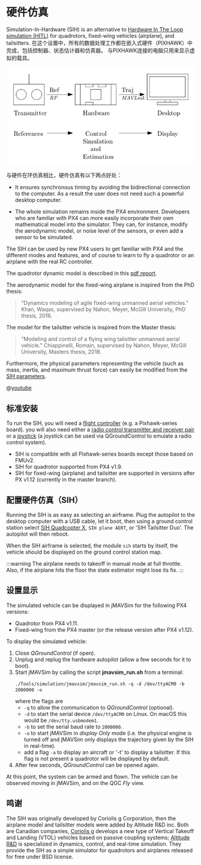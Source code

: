 # 硬件仿真

Simulation-In-Hardware (SIH) is an alternative to [Hardware In The Loop simulation (HITL)](../simulation/hitl.md) for quadrotors, fixed-wing vehicles (airplane), and tailsitters. 在这个设置中，所有的数据处理工作都在嵌入式硬件（PIXHAWK）中完成，包括控制器、状态估计器和仿真器。 与PIXHAWK连接的电脑只用来显示虚拟的载具。

![仿真器 MAVLink API](../../assets/diagrams/SIH_diagram.png)

与硬件在环仿真相比，硬件仿真有以下两点好处：
- It ensures synchronous timing by avoiding the bidirectional connection to the computer. As a result the user does not need such a powerful desktop computer.

- The whole simulation remains inside the PX4 environment. Developers who are familiar with PX4 can more easily incorporate their own mathematical model into the simulator. They can, for instance, modify the aerodynamic model, or noise level of the sensors, or even add a sensor to be simulated.

The SIH can be used by new PX4 users to get familiar with PX4 and the different modes and features, and of course to learn to fly a quadrotor or an airplane with the real RC controller.

The quadrotor dynamic model is described in this [pdf report](https://github.com/PX4/PX4-user_guide/raw/main/assets/simulation/SIH_dynamic_model.pdf).

The aerodynamic model for the fixed-wing airplane is inspired from the PhD thesis:

> "Dynamics modeling of agile fixed-wing unmanned aerial vehicles." Khan, Waqas, supervised by Nahon, Meyer, McGill University, PhD thesis, 2016.

The model for the tailsitter vehicle is inspired from the Master thesis:

> "Modeling and control of a flying wing tailsitter unmanned aerial vehicle." Chiappinelli, Romain, supervised by Nahon, Meyer, McGill University, Masters thesis, 2018.

Furthermore, the physical parameters representing the vehicle (such as mass, inertia, and maximum thrust force) can easily be modified from the [SIH parameters](../advanced_config/parameter_reference.md#simulation-in-hardware).

@[youtube](https://youtu.be/PzIpSCRD8Jo)

## 标准安装

To run the SIH, you will need a [flight controller](../flight_controller/README.md) (e.g. a Pixhawk-series board). you will also need either a [radio control transmitter and receiver pair](../getting_started/rc_transmitter_receiver.md) or a [joystick](https://docs.qgroundcontrol.com/master/en/SetupView/Joystick.html) (a joystick can be used via QGroundControl to emulate a radio control system).

- SIH is compatible with all Pixhawk-series boards except those based on FMUv2.
- SIH for quadrotor supported from PX4 v1.9.
- SIH for fixed-wing (airplane) and tailsitter are supported in versions after PX v1.12 (currently in the master branch).

## 配置硬件仿真（SIH）

Running the SIH is as easy as selecting an airframe. Plug the autopilot to the desktop computer with a USB cable, let it boot, then using a ground control station select [SIH Quadcopter X](../airframes/airframe_reference.md#copter_simulation_sih_quadcopter_x), `SIH plane AERT`, or 'SIH Tailsitter Duo'. The autopilot will then reboot.

When the SIH airframe is selected, the module `sih` starts by itself, the vehicle should be displayed on the ground control station map.

:::warning
The airplane needs to takeoff in manual mode at full throttle.
Also, if the airplane hits the floor the state estimator might lose its fix.
:::

## 设置显示

The simulated vehicle can be displayed in jMAVSim for the following PX4 versions:
- Quadrotor from PX4 v1.11.
- Fixed-wing from the PX4 master (or the release version after PX4 v1.12).

To display the simulated vehicle:
1. Close *QGroundControl* (if open).
1. Unplug and replug the hardware autopilot (allow a few seconds for it to boot).
1. Start jMAVSim by calling the script **jmavsim_run.sh** from a terminal:
   ```
   ./Tools/simulation/jmavsim/jmavsim_run.sh -q -d /dev/ttyACM0 -b 2000000 -o
   ```
   where the flags are
   - `-q` to allow the communication to *QGroundControl* (optional).
   - `-d` to start the serial device `/dev/ttyACM0` on Linux. On macOS this would be `/dev/tty.usbmodem1`.
   - `-b` to set the serial baud rate to `2000000`.
   - `-o` to start jMAVSim in *display Only* mode (i.e. the physical engine is turned off and jMAVSim only displays the trajectory given by the SIH in real-time).
   - add a flag `-a` to display an aircraft or '-t' to display a tailsitter. If this flag is not present a quadrotor will be displayed by default.
1. After few seconds, *QGroundControl* can be opened again.

At this point, the system can be armed and flown. The vehicle can be observed moving in jMAVSim, and on the QGC _Fly_ view.


## 鸣谢

The SIH was originally developed by Coriolis g Corporation, then the airplane model and tailsitter models were added by Altitude R&D inc. Both are Canadian companies, [Coriolis g](http://ww7.vogi-vtol.com) develops a new type of Vertical Takeoff and Landing (VTOL) vehicles based on passive coupling systems; [Altitude R&D](https://www.altitude-rd.com/) is specialized in dynamics, control, and real-time simulation. They provide the SIH as a simple simulator for quadrotors and airplanes released for free under BSD license.
